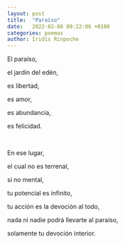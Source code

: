 ```yaml
---
layout: post
title:  "Paraíso"
date:   2022-02-08 09:22:06 +0100
categories: poemas
author: Iridis Rinpoche
---
```


El paraíso, 

el jardín del edén,

es libertad, 

es amor, 

es abundancia,

es felicidad.

<br>

En ese lugar, 

el cual no es terrenal,

si no mental,

tu potencial es infinito,

tu acción es la devoción al todo,

nada ni nadie podrá llevarte al paraíso,

solamente tu devoción interior.








